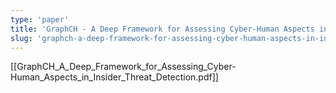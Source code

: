 ```yaml
---
type: 'paper'
title: 'GraphCH - A Deep Framework for Assessing Cyber-Human Aspects in Insider Threat Detection'
slug: 'graphch-a-deep-framework-for-assessing-cyber-human-aspects-in-insider-threat-detection'
---
```


[[GraphCH_A_Deep_Framework_for_Assessing_Cyber-Human_Aspects_in_Insider_Threat_Detection.pdf]]